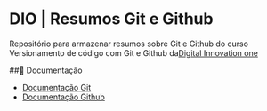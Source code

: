 # DIO | Resumos Git e Github

Repositório para armazenar resumos sobre Git e Github do curso Versionamento de código com Git e Github da[Digital Innovation one](https://www.dio.me/)

##📃 Documentação
- [Documentação Git](https://git-scm-com/doc)
- [Documentação Github](https://docs.github.com/)
